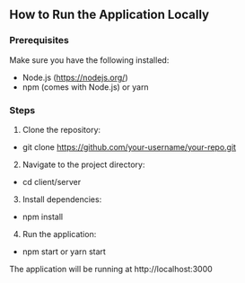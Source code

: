 ## How to Run the Application Locally

### Prerequisites

Make sure you have the following installed:

- Node.js (https://nodejs.org/)
- npm (comes with Node.js) or yarn

### Steps
1. Clone the repository:
- git clone https://github.com/your-username/your-repo.git

2. Navigate to the project directory:
- cd client/server


3. Install dependencies:
- npm install

4. Run the application:
- npm start or yarn start

The application will be running at http://localhost:3000


